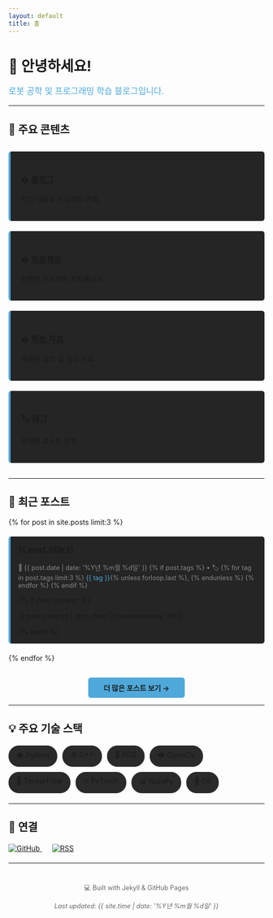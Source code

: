 ```yaml
---
layout: default
title: 홈
---
```


<div class="text-center">
  <h1>🤖 안녕하세요!</h1>
  <p style="font-size: 1.2em; color: #4ea9da;">로봇 공학 및 프로그래밍 학습 블로그입니다.</p>
</div>

---

## 🎯 주요 콘텐츠

<div style="display: grid; grid-template-columns: repeat(auto-fit, minmax(250px, 1fr)); gap: 20px; margin: 30px 0;">
  <div style="padding: 20px; background-color: #252525; border-left: 4px solid #4ea9da; border-radius: 5px;">
    <h3>� <a href="{{ '/blog.html' | relative_url }}">블로그</a></h3>
    <p>학습 내용과 프로젝트 기록</p>
  </div>
  
  <div style="padding: 20px; background-color: #252525; border-left: 4px solid #4ea9da; border-radius: 5px;">
    <h3>� <a href="{{ '/projects.html' | relative_url }}">프로젝트</a></h3>
    <p>진행한 프로젝트 포트폴리오</p>
  </div>
  
  <div style="padding: 20px; background-color: #252525; border-left: 4px solid #4ea9da; border-radius: 5px;">
    <h3>� <a href="{{ '/resources.html' | relative_url }}">학습 자료</a></h3>
    <p>유용한 강의 및 참고 자료</p>
  </div>
  
  <div style="padding: 20px; background-color: #252525; border-left: 4px solid #4ea9da; border-radius: 5px;">
    <h3>🏷️ <a href="{{ '/tags.html' | relative_url }}">태그</a></h3>
    <p>주제별 포스트 분류</p>
  </div>
</div>

---

## 📌 최근 포스트

{% for post in site.posts limit:3 %}
<div style="margin: 20px 0; padding: 15px; background-color: #252525; border-left: 4px solid #4ea9da; border-radius: 5px;">
  <h3 style="margin-top: 0;">
    <a href="{{ post.url | relative_url }}">{{ post.title }}</a>
  </h3>
  <p style="color: #888; font-size: 0.9em;">
    📅 {{ post.date | date: '%Y년 %m월 %d일' }}
    {% if post.tags %}
      • 🏷️
      {% for tag in post.tags limit:3 %}
        <span style="color: #4ea9da;">{{ tag }}</span>{% unless forloop.last %}, {% endunless %}
      {% endfor %}
    {% endif %}
  </p>
  {% if post.excerpt %}
    <p>{{ post.excerpt | strip_html | truncatewords: 30 }}</p>
  {% endif %}
</div>
{% endfor %}

<p style="text-align: center; margin-top: 30px;">
  <a href="{{ '/blog.html' | relative_url }}" style="display: inline-block; padding: 10px 30px; background-color: #4ea9da; color: #1e1e1e; text-decoration: none; border-radius: 5px; font-weight: bold;">
    더 많은 포스트 보기 →
  </a>
</p>

---

## 💡 주요 기술 스택

<div style="display: flex; flex-wrap: wrap; gap: 10px; margin: 20px 0;">
  <span style="padding: 8px 15px; background-color: #2a2a2a; border: 1px solid #333; border-radius: 20px;">� Python</span>
  <span style="padding: 8px 15px; background-color: #2a2a2a; border: 1px solid #333; border-radius: 20px;">⚙️ C++</span>
  <span style="padding: 8px 15px; background-color: #2a2a2a; border: 1px solid #333; border-radius: 20px;">🤖 ROS</span>
  <span style="padding: 8px 15px; background-color: #2a2a2a; border: 1px solid #333; border-radius: 20px;">👁️ OpenCV</span>
  <span style="padding: 8px 15px; background-color: #2a2a2a; border: 1px solid #333; border-radius: 20px;">🧠 TensorFlow</span>
  <span style="padding: 8px 15px; background-color: #2a2a2a; border: 1px solid #333; border-radius: 20px;">🔥 PyTorch</span>
  <span style="padding: 8px 15px; background-color: #2a2a2a; border: 1px solid #333; border-radius: 20px;">📊 NumPy</span>
  <span style="padding: 8px 15px; background-color: #2a2a2a; border: 1px solid #333; border-radius: 20px;">🐙 Git</span>
</div>

---

## 🔗 연결

<div style="margin: 20px 0;">
  <a href="https://github.com/{{ site.github_username }}" style="margin-right: 20px;">
    <img src="https://img.shields.io/badge/GitHub-dkswndud1992-181717?style=for-the-badge&logo=github" alt="GitHub">
  </a>
  <a href="{{ '/feed.xml' | relative_url }}">
    <img src="https://img.shields.io/badge/RSS-Feed-FFA500?style=for-the-badge&logo=rss" alt="RSS">
  </a>
</div>

---

<div style="text-align: center; color: #666; font-size: 0.9em; margin-top: 40px;">
  <p>💻 Built with Jekyll & GitHub Pages</p>
  <p><em>Last updated: {{ site.time | date: '%Y년 %m월 %d일' }}</em></p>
</div>
